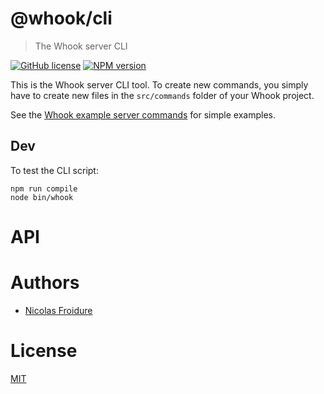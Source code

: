 [//]: # ( )
[//]: # (This file is automatically generated by a `metapak`)
[//]: # (module. Do not change it  except between the)
[//]: # (`content:start/end` flags, your changes would)
[//]: # (be overridden.)
[//]: # ( )
# @whook/cli
> The Whook server CLI

[![GitHub license](https://img.shields.io/badge/license-MIT-blue.svg)](https://github.com/nfroidure/whook/blob/master/packages/whook-cli/LICENSE)
[![NPM version](https://badge.fury.io/js/%40whook%2Fcli.svg)](https://npmjs.org/package/@whook/cli)


[//]: # (::contents:start)

This is the Whook server CLI tool. To create new commands, you simply
 have to create new files in the `src/commands` folder of your Whook
 project.

See the [Whook example server commands](https://github.com/nfroidure/whook/tree/master/packages/whook-example/src/commands)
 for simple examples.

## Dev

To test the CLI script:
```
npm run compile
node bin/whook
```

[//]: # (::contents:end)

# API

# Authors
- [Nicolas Froidure](http://insertafter.com/en/index.html)

# License
[MIT](https://github.com/nfroidure/whook/blob/master/packages/whook-cli/LICENSE)
